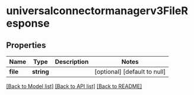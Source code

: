 # universalconnectormanagerv3FileResponse

## Properties
Name | Type | Description | Notes
------------ | ------------- | ------------- | -------------
**file** | **string** |  | [optional] [default to null]

[[Back to Model list]](../README.md#documentation-for-models) [[Back to API list]](../README.md#documentation-for-api-endpoints) [[Back to README]](../README.md)


